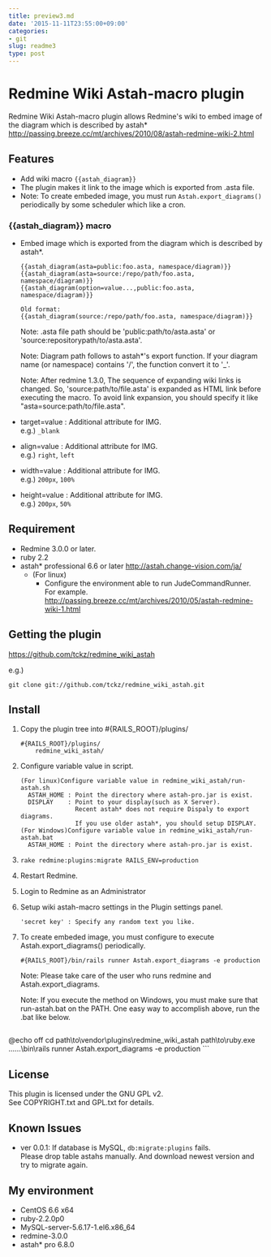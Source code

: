 ```yaml
---
title: preview3.md
date: '2015-11-11T23:55:00+09:00'
categories:
- git
slug: readme3
type: post
---
```


# Redmine Wiki Astah-macro plugin

Redmine Wiki Astah-macro plugin allows Redmine's wiki to embed image of the diagram which is described by astah*
 http://passing.breeze.cc/mt/archives/2010/08/astah-redmine-wiki-2.html

## Features

* Add wiki macro ```{{astah_diagram}}```
* The plugin makes it link to the image which is exported from .asta file.
* Note: To create embeded image, you must run ```Astah.export_diagrams()``` periodically by some scheduler which like a cron.

### {{astah_diagram}} macro

* Embed image which is exported from the diagram which is described by astah*.

	```
    {{astah_diagram(asta=public:foo.asta, namespace/diagram)}}
    {{astah_diagram(asta=source:/repo/path/foo.asta, namespace/diagram)}}
    {{astah_diagram(option=value...,public:foo.asta, namespace/diagram)}}

    Old format:
    {{astah_diagram(source:/repo/path/foo.asta, namespace/diagram)}}
  	```
  
	Note: .asta file path should be 'public:path/to/asta.asta' or 'source:repositorypath/to/asta.asta'.

	Note: Diagram path follows to astah*'s export function. If your diagram name (or namespace) contains '/', the function convert it to '_'.

	Note: After redmine 1.3.0, The sequence of expanding wiki links is changed. So, 'source:path/to/file.asta' is expanded as HTML link before executing the macro. To avoid link expansion, you should specify it like "asta=source:path/to/file.asta".

* target=value : Additional attribute for IMG.  
   e.g.) ```_blank```
* align=value : Additional attribute for IMG.  
   e.g.) ```right```, ```left```
* width=value : Additional attribute for IMG.   
   e.g.) ```200px```, ```100%```
* height=value : Additional attribute for IMG.   
   e.g.) ```200px```, ```50%```

## Requirement

* Redmine 3.0.0 or later.
* ruby 2.2
* astah* professional 6.6 or later http://astah.change-vision.com/ja/
	* (For linux)
		* Configure the environment able to run JudeCommandRunner.  
       For example. http://passing.breeze.cc/mt/archives/2010/05/astah-redmine-wiki-1.html 

## Getting the plugin

https://github.com/tckz/redmine_wiki_astah

e.g.)

```
git clone git://github.com/tckz/redmine_wiki_astah.git
```

## Install

1. Copy the plugin tree into #{RAILS_ROOT}/plugins/

	```
    #{RAILS_ROOT}/plugins/
        redmine_wiki_astah/
	```
2. Configure variable value in script.
	
	```
    (For linux)Configure variable value in redmine_wiki_astah/run-astah.sh
      ASTAH_HOME : Point the directory where astah-pro.jar is exist.
      DISPLAY    : Point to your display(such as X Server).
                   Recent astah* does not require Dispaly to export diagrams.
                   If you use older astah*, you should setup DISPLAY.
    (For Windows)Configure variable value in redmine_wiki_astah/run-astah.bat
      ASTAH_HOME : Point the directory where astah-pro.jar is exist.
	```
3. ```rake redmine:plugins:migrate RAILS_ENV=production```
4. Restart Redmine.
5. Login to Redmine as an Administrator 
6. Setup wiki astah-macro settings in the Plugin settings panel.

	```
    'secret key' : Specify any random text you like.
	```
7. To create embeded image, you must configure to execute Astah.export_diagrams() periodically.
    
	```
    #{RAILS_ROOT}/bin/rails runner Astah.export_diagrams -e production
	```
    
    Note: Please take care of the user who runs redmine and Astah.export_diagrams.

    Note: If you execute the method on Windows, you must make sure that run-astah.bat on the PATH.
          One easy way to accomplish above, run the .bat like below.
          
	```
@echo off
cd path\to\vendor\plugins\redmine_wiki_astah
path\to\ruby.exe ..\..\..\bin\rails runner Astah.export_diagrams -e production
	```

## License

This plugin is licensed under the GNU GPL v2.  
See COPYRIGHT.txt and GPL.txt for details.

## Known Issues

* ver 0.0.1: If database is MySQL, ```db:migrate:plugins``` fails.  
   Please drop table astahs manually. And download newest version and try to migrate again.

## My environment

* CentOS 6.6 x64
* ruby-2.2.0p0
* MySQL-server-5.6.17-1.el6.x86_64
* redmine-3.0.0
* astah* pro 6.8.0

